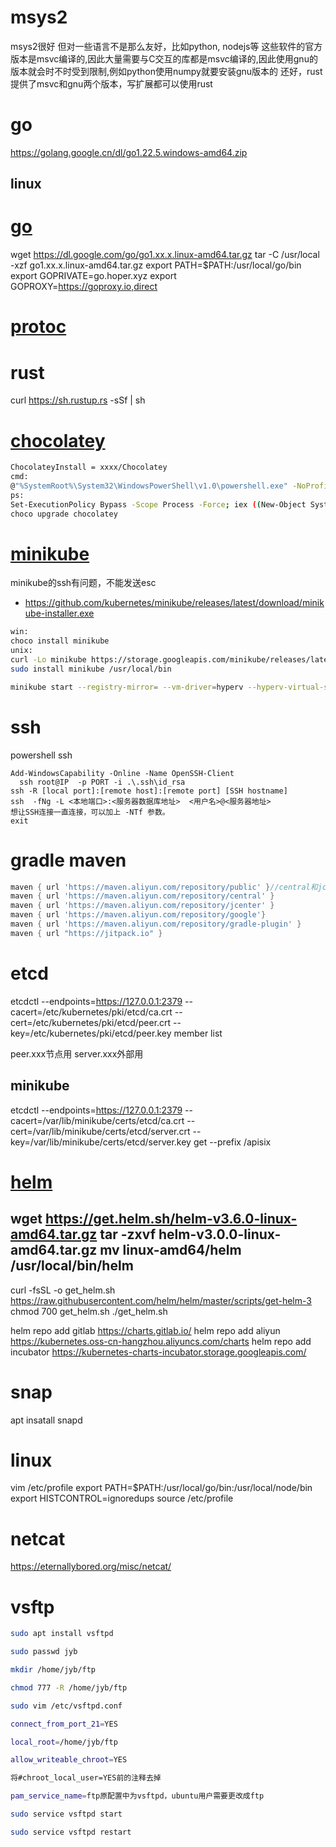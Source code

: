 # msys2
msys2很好
但对一些语言不是那么友好，比如python, nodejs等
这些软件的官方版本是msvc编译的,因此大量需要与C交互的库都是msvc编译的,因此使用gnu的版本就会时不时受到限制,例如python使用numpy就要安装gnu版本的
还好，rust提供了msvc和gnu两个版本，写扩展都可以使用rust
# go
https://golang.google.cn/dl/go1.22.5.windows-amd64.zip
## linux
# [go](https://golang.google.cn/doc/)
wget https://dl.google.com/go/go1.xx.x.linux-amd64.tar.gz
tar -C /usr/local -xzf go1.xx.x.linux-amd64.tar.gz
export PATH=$PATH:/usr/local/go/bin
export GOPRIVATE=go.hoper.xyz
export GOPROXY=https://goproxy.io,direct

# [protoc](https://github.com/protocolbuffers/protobuf/releases)


# rust
curl https://sh.rustup.rs -sSf | sh

# [chocolatey](https://chocolatey.org)
```bash
ChocolateyInstall = xxxx/Chocolatey
cmd:
@"%SystemRoot%\System32\WindowsPowerShell\v1.0\powershell.exe" -NoProfile -InputFormat None -ExecutionPolicy Bypass -Command "iex ((New-Object System.Net.WebClient).DownloadString('https://chocolatey.org/install.ps1'))" && SET "PATH=%PATH%;%ALLUSERSPROFILE%\chocolatey\bin"
ps:
Set-ExecutionPolicy Bypass -Scope Process -Force; iex ((New-Object System.Net.WebClient).DownloadString('https://chocolatey.org/install.ps1'))
choco upgrade chocolatey
```


# [minikube](https://kubernetes.io/docs/tasks/tools/install-kubectl/)
minikube的ssh有问题，不能发送esc
- https://github.com/kubernetes/minikube/releases/latest/download/minikube-installer.exe
```bash
win:
choco install minikube
unix:
curl -Lo minikube https://storage.googleapis.com/minikube/releases/latest/minikube-linux-amd64 && chmod +x minikube
sudo install minikube /usr/local/bin

minikube start --registry-mirror= --vm-driver=hyperv --hyperv-virtual-switch "Default Switch"
```


# ssh

powershell ssh
```
Add-WindowsCapability -Online -Name OpenSSH-Client
  ssh root@IP  -p PORT -i .\.ssh\id_rsa
ssh -R [local port]:[remote host]:[remote port] [SSH hostname]
ssh  -fNg -L <本地端口>:<服务器数据库地址>  <用户名>@<服务器地址>
想让SSH连接一直连接，可以加上 -NTf 参数。
exit
```


# gradle maven
```groovy
maven { url 'https://maven.aliyun.com/repository/public' }//central和jcenter的聚合
maven { url 'https://maven.aliyun.com/repository/central' }
maven { url 'https://maven.aliyun.com/repository/jcenter' }
maven { url 'https://maven.aliyun.com/repository/google'}
maven { url 'https://maven.aliyun.com/repository/gradle-plugin' }
maven { url "https://jitpack.io" }
```

# etcd
etcdctl --endpoints=https://127.0.0.1:2379 --cacert=/etc/kubernetes/pki/etcd/ca.crt --cert=/etc/kubernetes/pki/etcd/peer.crt --key=/etc/kubernetes/pki/etcd/peer.key member list

peer.xxx节点用 server.xxx外部用
## minikube
etcdctl --endpoints=https://127.0.0.1:2379 --cacert=/var/lib/minikube/certs/etcd/ca.crt --cert=/var/lib/minikube/certs/etcd/server.crt --key=/var/lib/minikube/certs/etcd/server.key get --prefix /apisix

# [helm](https://helm.sh/)
wget https://get.helm.sh/helm-v3.6.0-linux-amd64.tar.gz
tar -zxvf helm-v3.0.0-linux-amd64.tar.gz
mv linux-amd64/helm /usr/local/bin/helm
---------------------------------------
curl -fsSL -o get_helm.sh https://raw.githubusercontent.com/helm/helm/master/scripts/get-helm-3
chmod 700 get_helm.sh
./get_helm.sh

helm repo add gitlab https://charts.gitlab.io/
helm repo add aliyun https://kubernetes.oss-cn-hangzhou.aliyuncs.com/charts
helm repo add incubator https://kubernetes-charts-incubator.storage.googleapis.com/


# snap

apt insatall snapd

# linux
vim /etc/profile
export PATH=$PATH:/usr/local/go/bin:/usr/local/node/bin
export HISTCONTROL=ignoredups
source /etc/profile

# netcat
https://eternallybored.org/misc/netcat/


# vsftp 

```bash
sudo apt install vsftpd

sudo passwd jyb

mkdir /home/jyb/ftp

chmod 777 -R /home/jyb/ftp

sudo vim /etc/vsftpd.conf

connect_from_port_21=YES

local_root=/home/jyb/ftp

allow_writeable_chroot=YES

将#chroot_local_user=YES前的注释去掉

pam_service_name=ftp原配置中为vsftpd，ubuntu用户需要更改成ftp

sudo service vsftpd start

sudo service vsftpd restart

```